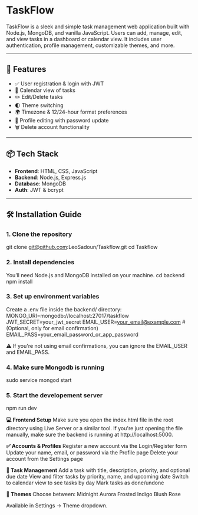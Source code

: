 # TaskFlow

TaskFlow is a sleek and simple task management web application built with Node.js, MongoDB, and vanilla JavaScript. Users can add, manage, edit, and view tasks in a dashboard or calendar view. It includes user authentication, profile management, customizable themes, and more.

---

## 🚀 Features

- ✅ User registration & login with JWT
- 📅 Calendar view of tasks
- ✏️ Edit/Delete tasks
- 🌓 Theme switching
- 🌍 Timezone & 12/24-hour format preferences
- 🧾 Profile editing with password update
- 🗑️ Delete account functionality

---

## 📦 Tech Stack

- **Frontend**: HTML, CSS, JavaScript
- **Backend**: Node.js, Express.js
- **Database**: MongoDB
- **Auth**: JWT & bcrypt

---

## 🛠 Installation Guide

### 1. **Clone the repository**
git clone git@github.com:LeoSadoun/Taskflow.git
cd Taskflow

### 2. **Install dependencies**
You’ll need Node.js and MongoDB installed on your machine.
cd backend
npm install

### 3. **Set up environment variables**
Create a .env file inside the backend/ directory:
  MONGO_URI=mongodb://localhost:27017/taskflow
  JWT_SECRET=your_jwt_secret
  EMAIL_USER=your_email@example.com     # (Optional, only for email confirmation)
  EMAIL_PASS=your_email_password_or_app_password
  
⚠️ If you're not using email confirmations, you can ignore the EMAIL_USER and EMAIL_PASS.

### 4. **Make sure Mongodb is running**
sudo service mongod start

### 5. **Start the developement server**
npm run dev

**💻 Frontend Setup**
Make sure you open the index.html file in the root directory using Live Server or a similar tool.
If you're just opening the file manually, make sure the backend is running at http://localhost:5000.

**✅ Accounts & Profiles**
Register a new account via the Login/Register form
Update your name, email, or password via the Profile page
Delete your account from the Settings page

**📆 Task Management**
Add a task with title, description, priority, and optional due date
View and filter tasks by priority, name, and upcoming date
Switch to calendar view to see tasks by day
Mark tasks as done/undone

**🎨 Themes**
Choose between:
  Midnight Aurora
  Frosted Indigo
  Blush Rose

Available in Settings → Theme dropdown.

